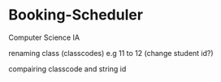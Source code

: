 # Booking-Scheduler
Computer Science IA

renaming class (classcodes) e.g 11 to 12 (change student id?)

compairing classcode and string id
